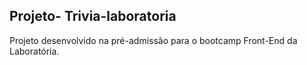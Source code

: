 ## Projeto- Trivia-laboratoria
Projeto desenvolvido na pré-admissão para o bootcamp Front-End da Laboratória.
